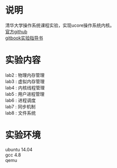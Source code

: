 # 说明
清华大学操作系统课程实验，实现ucore操作系统内核。  
[官方github](https://github.com/chyyuu/os_kernel_lab/tree/master)  
[gitbook实验指导书](https://chyyuu.gitbooks.io/ucore_os_docs/content/)

# 实验内容
lab2 : 物理内存管理  
lab3 : 虚拟内存管理  
lab4 : 内核线程管理  
lab5 : 用户进程管理  
lab6 : 进程调度  
lab7 : 同步机制  
lab8 : 文件系统

# 实验环境
ubuntu 14.04  
gcc 4.8  
qemu
